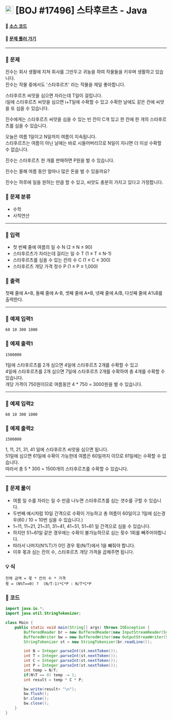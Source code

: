  # <img src="https://d2gd6pc034wcta.cloudfront.net/tier/1-a.svg" width="25" height="25"> [BOJ #17496]  스타후르츠 - Java 
#### :link: [소스 코드](https://github.com/nexusgh12/Algorithm/blob/main/BOJ_17496/BOJ_17496.java)  
#### :link: [문제 풀러 가기](https://www.acmicpc.net/problem/17496)

***
### :seedling: 문제
진수는 회사 생활에 지쳐 회사를 그만두고 귀농을 하여 작물들을 키우며 생활하고 있습니다.  
진수는 작물 중에서도 '스타후르츠' 라는 작물을 제일 좋아합니다.  

스타후르츠 씨앗을 심으면 자라는데 T일이 걸립니다.  
i일에 스타후르츠 씨앗을 심으면 i+T일에 수확할 수 있고 수확한 날에도 같은 칸에 씨앗을 또 심을 수 있습니다.  

진수에게는 스타후르츠 씨앗을 심을 수 있는 빈 칸이 C개 있고 한 칸에 한 개의 스타후르츠를 심을 수 있습니다.  

오늘은 여름 1일이고 N일까지 여름이 지속됩니다.  
스타후르츠는 여름이 아닌 날에는 바로 시들어버리므로 N일이 지나면 더 이상 수확할 수 없습니다.  

진수는 스타후르츠 한 개를 판매하면 P원을 벌 수 있습니다.  

진수는 올해 여름 동안 얼마나 많은 돈을 벌 수 있을까요?  

진수는 하루에 일을 원하는 만큼 할 수 있고, 씨앗도 충분히 가지고 있다고 가정합니다.

### :seedling: 문제 분류
- 수학
- 사칙연산
***
### :seedling: 입력
- 첫 번째 줄에 여름의 일 수 N (2 ≤ N ≤ 90)  
- 스타후르츠가 자라는데 걸리는 일 수 T (1 ≤ T ≤ N-1)  
- 스타후르츠를 심을 수 있는 칸의 수 C (1 ≤ C ≤ 300)  
- 스타후르츠 개당 가격 정수 P (1 ≤ P ≤ 1,000)

### :seedling: 출력
첫째 줄에 A+B, 둘째 줄에 A-B, 셋째 줄에 A*B, 넷째 줄에 A/B, 다섯째 줄에 A%B를 출력한다.


***

### :seedling: 예제 입력1
```
60 10 300 1000
```

### :seedling: 예제 출력1
```
1500000
```
1일에 스타후르츠를 2개 심으면 4일에 스타후르츠 2개를 수확할 수 있고  
4일에 스타후르츠를 2개 심으면 7일에 스타후르츠 2개를 수확하여 총 4개를 수확할 수 있습니다.   
개당 가격이 750원이므로 여름동안 4 * 750 = 3000원을 벌 수 있습니다.
*** 

### :seedling: 예제 입력2
```
60 10 300 1000
```

### :seedling: 예제 출력2
```
1500000
```
1, 11, 21, 31, 41 일에 스타후르츠 씨앗을 심으면 됩니다.  
51일에 심으면 61일에 수확이 가능한데 여름은 60일까지 이므로 61일에는 수확할 수 없습니다.  
따라서 총 5 * 300 = 1500개의 스타후르츠를 수확할 수 있습니다.
***




### :seedling: 문제 풀이
* 여름 일 수를 자라는 일 수 만큼 나누면 스타후르츠를 심는 갯수를 구할 수 있습니다. 
* 두번째 예시처럼 10일 간격으로 수확이 가능하고 총 여름이 60일이고 1일에 심는경우(60 / 10 = 10번 심을 수 있습니다.)   
* 1~11, 11~21, 21~31, 31~41, 41~51, 51~61 일 간격으로 심을 수 있습니다.
* 하지만 51~61일 같은 경우에는 수확이 불가능하므로 심는 횟수 1회를 빼주어야합니다.
* 따라서 나머지(N%T)가 0인 경우 몫(N/T)에서 1을 뺴줘야 합니다.
* 이후 몫과 심는 칸의 수, 스타후르츠 개당 가격을 곱해주면 됩니다.

### 💡 식 
```
전체 금액 = 몫 * 칸의 수 * 가격
몫 = (N%T==0) ?  (N/T-1)*C*P : N/T*C*P
```

### :seedling: 코드
```java
import java.io.*;
import java.util.StringTokenizer;

class Main {
    public static void main(String[] args) throws IOException {
        BufferedReader br = new BufferedReader(new InputStreamReader(System.in));
        BufferedWriter bw = new BufferedWriter(new OutputStreamWriter(System.out));
        StringTokenizer st = new StringTokenizer(br.readLine());

        int N = Integer.parseInt(st.nextToken());
        int T = Integer.parseInt(st.nextToken());
        int C = Integer.parseInt(st.nextToken());
        int P = Integer.parseInt(st.nextToken());
        int temp = N/T;
        if(N%T == 0) temp -= 1;
        int result = temp * C * P;

        bw.write(result+ "\n");
        bw.flush();
        br.close();
        bw.close();
    }
}

```
